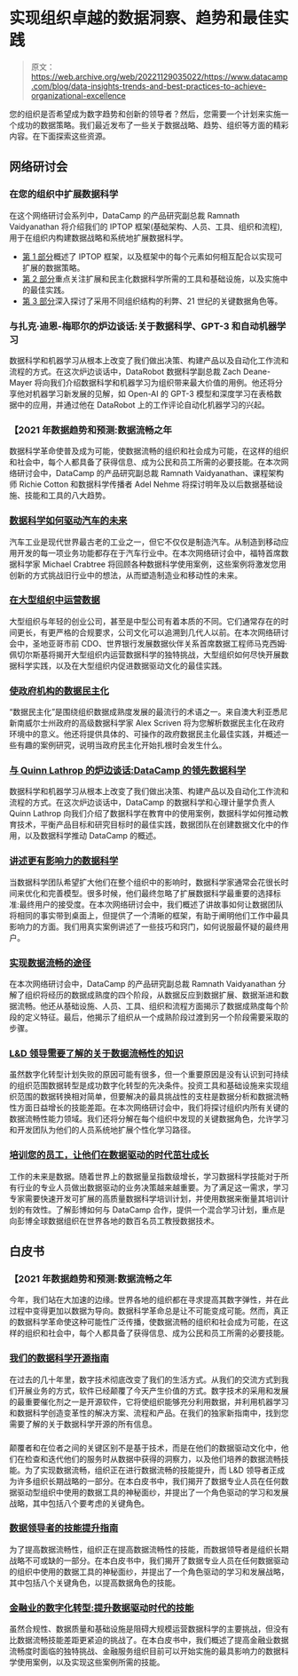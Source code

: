 # 实现组织卓越的数据洞察、趋势和最佳实践

> 原文：<https://web.archive.org/web/20221129035022/https://www.datacamp.com/blog/data-insights-trends-and-best-practices-to-achieve-organizational-excellence>

您的组织是否希望成为数字趋势和创新的领导者？然后，您需要一个计划来实施一个成功的数据策略。我们最近发布了一些关于数据战略、趋势、组织等方面的精彩内容。在下面探索这些资源。

## 网络研讨会

### 在您的组织中扩展数据科学

在这个网络研讨会系列中，DataCamp 的产品研究副总裁 Ramnath Vaidyanathan 将介绍我们的 IPTOP 框架(基础架构、人员、工具、组织和流程),用于在组织内构建数据战略和系统地扩展数据科学。

*   [第 1 部分](https://web.archive.org/web/20220808020153/https://www.datacamp.com/resources/webinars/scaling-data-science-at-your-organization-part-1)概述了 IPTOP 框架，以及框架中的每个元素如何相互配合以实现可扩展的数据策略。
*   [第 2 部分](https://web.archive.org/web/20220808020153/https://www.datacamp.com/resources/webinars/webinar-scaling-data-science-at-your-organization-pt-2)重点关注扩展和民主化数据科学所需的工具和基础设施，以及实施中的最佳实践。
*   [第 3 部分](https://web.archive.org/web/20220808020153/https://www.datacamp.com/resources/webinars/organizing-teams-data-science-at-scale)深入探讨了采用不同组织结构的利弊、21 世纪的关键数据角色等。

### 与扎克·迪恩-梅耶尔的炉边谈话:关于数据科学、GPT-3 和自动机器学习

数据科学和机器学习从根本上改变了我们做出决策、构建产品以及自动化工作流和流程的方式。在这次炉边谈话中，DataRobot 数据科学副总裁 Zach Deane-Mayer 将向我们介绍数据科学和机器学习为组织带来最大价值的用例。他还将分享他对机器学习新发展的见解，如 Open-AI 的 GPT-3 模型和深度学习在表格数据中的应用，并通过他在 DataRobot 上的工作评论自动化机器学习的兴起。

### 【2021 年数据趋势和预测:数据流畅之年

数据科学革命使普及成为可能，使数据流畅的组织和社会成为可能，在这样的组织和社会中，每个人都具备了获得信息、成为公民和员工所需的必要技能。在本次网络研讨会中，DataCamp 的产品研究副总裁 Ramnath Vaidyanathan、课程架构师 Richie Cotton 和数据科学传播者 Adel Nehme 将探讨明年及以后数据基础设施、技能和工具的八大趋势。

### [数据科学如何驱动汽车的未来](https://web.archive.org/web/20220808020153/https://www.datacamp.com/resources/webinars/data-science-is-driving-the-future-of-automotive)

汽车工业是现代世界最古老的工业之一，但它不仅仅是制造汽车。从制造到移动应用开发的每一项业务功能都存在于汽车行业中。在本次网络研讨会中，福特首席数据科学家 Michael Crabtree 将回顾各种数据科学使用案例，这些案例将激发您用创新的方式挑战旧行业中的想法，从而塑造制造业和移动性的未来。

### [在大型组织中运营数据](https://web.archive.org/web/20220808020153/https://www.datacamp.com/resources/webinars/operationalizing-data-within-large-organizations)

大型组织与年轻的创业公司，甚至是中型公司有着本质的不同。它们通常存在的时间更长，有更严格的合规要求，公司文化可以追溯到几代人以前。在本次网络研讨会中，圣地亚哥市前 CDO、世界银行发展数据伙伴关系首席数据工程师马克西姆·佩切尔斯基将揭开大型组织内运营数据科学的独特挑战，大型组织如何尽快开展数据科学实践，以及在大型组织内促进数据驱动文化的最佳实践。

### [使政府机构的数据民主化](https://web.archive.org/web/20220808020153/https://www.datacamp.com/resources/webinars/democratizing-data-in-government-agencies)

“数据民主化”是围绕组织数据成熟度发展的最流行的术语之一。来自澳大利亚悉尼新南威尔士州政府的高级数据科学家 Alex Scriven 将为您解析数据民主化在政府环境中的意义。他还将提供具体的、可操作的政府数据民主化最佳实践，并概述一些有趣的案例研究，说明当政府民主化开始扎根时会发生什么。

### [与 Quinn Lathrop 的炉边谈话:DataCamp 的领先数据科学](https://web.archive.org/web/20220808020153/https://www.datacamp.com/resources/webinars/fireside-chat-with-quinn-lathrop-leading-data-science-at-datacamp)

数据科学和机器学习从根本上改变了我们做出决策、构建产品以及自动化工作流和流程的方式。在这次炉边谈话中，DataCamp 的数据科学和心理计量学负责人 Quinn Lathrop 向我们介绍了数据科学在教育中的使用案例，数据科学如何推动教育技术，平衡产品目标和研究目标时的最佳实践，数据团队在创建数据文化中的作用，以及数据科学推动 DataCamp 的概述。

### [讲述更有影响力的数据科学](https://web.archive.org/web/20220808020153/https://www.datacamp.com/resources/webinars/storytelling-for-impactful-data-science)

当数据科学团队希望扩大他们在整个组织中的影响时，数据科学家通常会花很长时间来优化和完善模型。很多时候，他们最终忽略了扩展数据科学最重要的选择标准:最终用户的接受度。在本次网络研讨会中，我们概述了讲故事如何让数据团队将相同的事实带到桌面上，但提供了一个清晰的框架，有助于阐明他们工作中最具影响力的方面。我们用真实案例讲述了一些技巧和窍门，如何说服最怀疑的最终用户。

### [实现数据流畅的途径](https://web.archive.org/web/20220808020153/https://www.datacamp.com/resources/webinars/path-to-data-fluency)

在本次网络研讨会中，DataCamp 的产品研究副总裁 Ramnath Vaidyanathan 分解了组织将经历的数据成熟度的四个阶段，从数据反应到数据扩展、数据渐进和数据流畅。他还从基础设施、人员、工具、组织和流程方面揭示了数据成熟度每个阶段的定义特征。最后，他揭示了组织从一个成熟阶段过渡到另一个阶段需要采取的步骤。

### [L&D 领导需要了解的关于数据流畅性的知识](https://web.archive.org/web/20220808020153/https://www.datacamp.com/resources/webinars/l-and-d-leaders-data-fluency)

虽然数字化转型计划失败的原因可能有很多，但一个重要原因是没有认识到可持续的组织范围数据转型是成功数字化转型的先决条件。投资工具和基础设施来实现组织范围的数据转换相对简单，但要解决的最具挑战性的支柱是数据分析和数据流畅性方面日益增长的技能差距。在本次网络研讨会中，我们将探讨组织内所有关键的数据流畅性能力领域。我们还将分解在每个组织中发现的关键数据角色，允许学习和开发团队为他们的人员系统地扩展个性化学习路径。

### [培训您的员工，让他们在数据驱动的时代茁壮成长](https://web.archive.org/web/20220808020153/https://www.datacamp.com/resources/webinars/thrive-in-a-data-driven-age)

工作的未来是数据。随着世界上的数据量呈指数级增长，学习数据科学技能对于所有行业的专业人员做出数据驱动的业务决策越来越重要。为了满足这一需求，学习专家需要快速开发可扩展的高质量数据科学培训计划，并使用数据来衡量其培训计划的有效性。了解彭博如何与 DataCamp 合作，提供一个混合学习计划，重点是向彭博全球数据组织在世界各地的数百名员工教授数据技术。

## 白皮书

### 【2021 年数据趋势和预测:数据流畅之年

今年，我们站在大加速的边缘。世界各地的组织都在寻求提高其数字弹性，并在此过程中变得更加以数据为导向。数据科学革命总是让不可能变成可能。然而，真正的数据科学革命使这种可能性广泛传播，使数据流畅的组织和社会成为可能，在这样的组织和社会中，每个人都具备了获得信息、成为公民和员工所需的必要技能。

### [我们的数据科学开源指南](https://web.archive.org/web/20220808020153/https://www.datacamp.com/resources/whitepapers/our-guide-to-open-source-in-data-science)

在过去的几十年里，数字技术彻底改变了我们的生活方式。从我们的交流方式到我们开展业务的方式，软件已经颠覆了今天产生价值的方式。数字技术的采用和发展的最重要催化剂之一是开源软件，它将使组织能够充分利用数据，并利用机器学习和数据科学创造变革性的解决方案、流程和产品。在我们的独家新指南中，找到您需要了解的关于数据科学开源的所有信息。

### 

颠覆者和在位者之间的关键区别不是基于技术，而是在他们的数据驱动文化中，他们在检查和迭代他们的服务时从数据中获得的洞察力，以及他们培养的数据流畅技能。为了实现数据流畅，组织正在进行数据流畅的技能提升，而 L&D 领导者正成为许多组织长期战略的一部分。在本白皮书中，我们揭开了数据专业人员在任何数据驱动型组织中使用的数据工具的神秘面纱，并提出了一个角色驱动的学习和发展战略，其中包括八个要考虑的关键角色。

### [数据领导者的技能提升指南](https://web.archive.org/web/20220808020153/https://www.datacamp.com/resources/whitepapers/data-leaders-guide-to-upskilling)

为了提高数据流畅性，组织正在提高数据流畅性的技能，而数据领导者是组织长期战略不可或缺的一部分。在本白皮书中，我们揭开了数据专业人员在任何数据驱动的组织中使用的数据工具的神秘面纱，并提出了一个角色驱动的学习和发展战略，其中包括八个关键角色，以提高数据角色的技能。

### [金融业的数字化转型:提升数据驱动时代的技能](https://web.archive.org/web/20220808020153/https://www.datacamp.com/resources/whitepapers/digital-transformation-in-finance)

虽然合规性、数据质量和基础设施是阻碍大规模运营数据科学的主要挑战，但没有比数据流畅技能差距更紧迫的挑战了。在本白皮书中，我们概述了提高金融业数据流畅度时面临的独特挑战、金融服务组织目前可以开始实施的最具影响力的数据科学使用案例，以及实现这些案例所需的技能。